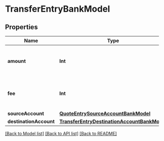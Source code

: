 # TransferEntryBankModel

## Properties
Name | Type | Description | Notes
------------ | ------------- | ------------- | -------------
**amount** | **Int** | The actual amount in base units of the asset. | 
**fee** | **Int** | The fee associated with the transfer entry. | 
**sourceAccount** | [**QuoteEntrySourceAccountBankModel**](QuoteEntrySourceAccountBankModel.md) |  | 
**destinationAccount** | [**TransferEntryDestinationAccountBankModel**](TransferEntryDestinationAccountBankModel.md) |  | 

[[Back to Model list]](../README.md#documentation-for-models) [[Back to API list]](../README.md#documentation-for-api-endpoints) [[Back to README]](../README.md)



